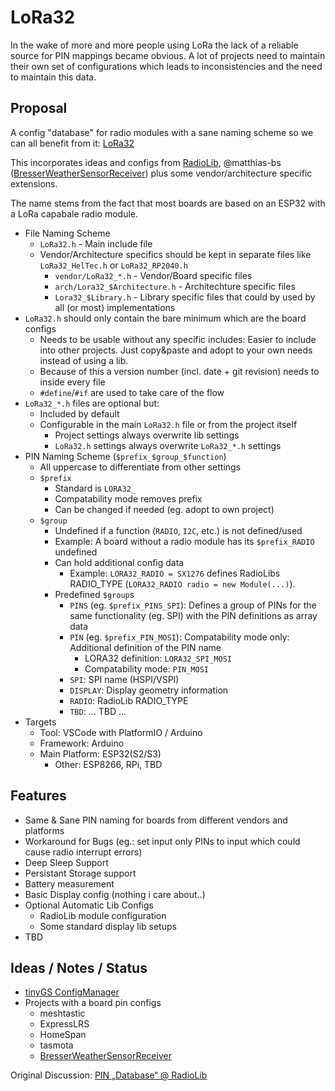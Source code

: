 # LoRa32

In the wake of more and more people using LoRa the lack of a reliable source for PIN mappings became obvious.
A lot of projects need to maintain their own set of configurations which leads to inconsistencies and the need to maintain this data.

## Proposal

A config "database" for radio modules with a sane naming scheme so we can all benefit from it: [LoRa32](https://github.com/Velocet/LoRa32)

This incorporates ideas and configs from [RadioLib](https://github.com/jgromes/RadioLib/), @matthias-bs ([BresserWeatherSensorReceiver](https://github.com/matthias-bs/BresserWeatherSensorReceiver)) plus some vendor/architecture specific extensions.

The name stems from the fact that most boards are based on an ESP32 with a LoRa capabale radio module.

- File Naming Scheme
  - `LoRa32.h` - Main include file
  - Vendor/Architecture specifics should be kept in separate files like `LoRa32_HelTec.h` or `LoRa32_RP2040.h`
    - `vendor/LoRa32_*.h` - Vendor/Board specific files
    - `arch/Lora32_$Architecture.h` - Architechture specific files
    - `Lora32_$Library.h` - Library specific files that could by used by all (or most) implementations
- `LoRa32.h` should only contain the bare minimum which are the board configs
  - Needs to be usable without any specific includes: Easier to include into other projects. Just copy&paste and adopt to your own needs instead of using a lib.
  - Because of this a version number (incl. date + git revision) needs to inside every file
  - `#define`/`#if` are used to take care of the flow
- `LoRa32_*.h` files are optional but:
  - Included by default
  - Configurable in the main `LoRa32.h` file or from the project itself
    - Project settings always overwrite lib settings
    - `LoRa32.h` settings always overwrite `LoRa32_*.h` settings
- PIN Naming Scheme (`$prefix_$group_$function`)
  - All uppercase to differentiate from other settings
  - `$prefix`
    - Standard is `LORA32_`
    - Compatability mode removes prefix
    - Can be changed if needed (eg. adopt to own project)
  - `$group`
    - Undefined if a function (`RADIO`, `I2C`, etc.) is not defined/used
    - Example: A board without a radio module has its `$prefix_RADIO` undefined
    - Can hold additional config data
      - Example: `LORA32_RADIO = SX1276` defines RadioLibs RADIO_TYPE (`LORA32_RADIO radio = new Module(...)`).
    - Predefined `$group`s
      - `PINS` (eg. `$prefix_PINS_SPI`): Defines a group of PINs for the same functionality (eg. SPI) with the PIN definitions as array data
      - `PIN` (eg. `$prefix_PIN_MOSI`): Compatability mode only: Additional definition of the PIN name
        - LORA32 definition: `LORA32_SPI_MOSI`
        - Compatability mode: `PIN_MOSI`
      - `SPI`: SPI name (HSPI/VSPI)
      - `DISPLAY`: Display geometry information
      - `RADIO`: RadioLib RADIO_TYPE
      - `TBD`: ... TBD ...
- Targets
  - Tool: VSCode with PlatformIO / Arduino
  - Framework: Arduino
  - Main Platform: ESP32(S2/S3)
    - Other: ESP8266, RPi, TBD

## Features

- Same & Sane PIN naming for boards from different vendors and platforms
- Workaround for Bugs (eg.: set input only PINs to input which could cause radio interrupt errors)
- Deep Sleep Support
- Persistant Storage support
- Battery measurement
- Basic Display config (nothing i care about..)
- Optional Automatic Lib Configs
  - RadioLib module configuration
  - Some standard display lib setups
- TBD

## Ideas / Notes / Status

- [tinyGS ConfigManager](https://github.com/G4lile0/tinyGS/blob/6f9bdcb60baefaf25f9de0d390843b064d1a314d/tinyGS/src/ConfigManager/ConfigManager.cpp#L50)
- Projects with a board pin configs
  - meshtastic
  - ExpressLRS
  - HomeSpan
  - tasmota
  - [BresserWeatherSensorReceiver](https://github.com/matthias-bs/BresserWeatherSensorReceiver)

Original Discussion: [PIN „Database“ @ RadioLib](https://github.com/jgromes/RadioLib/discussions/1065)
